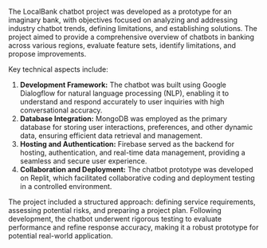 The LocalBank chatbot project was developed as a prototype for an imaginary bank, with objectives focused on analyzing and addressing industry chatbot trends, defining limitations, and establishing solutions. The project aimed to provide a comprehensive overview of chatbots in banking across various regions, evaluate feature sets, identify limitations, and propose improvements. 

Key technical aspects include:

1. **Development Framework:** The chatbot was built using Google Dialogflow for natural language processing (NLP), enabling it to understand and respond accurately to user inquiries with high conversational accuracy. 
2. **Database Integration:** MongoDB was employed as the primary database for storing user interactions, preferences, and other dynamic data, ensuring efficient data retrieval and management.
3. **Hosting and Authentication:** Firebase served as the backend for hosting, authentication, and real-time data management, providing a seamless and secure user experience.
4. **Collaboration and Deployment:** The chatbot prototype was developed on Replit, which facilitated collaborative coding and deployment testing in a controlled environment.

The project included a structured approach: defining service requirements, assessing potential risks, and preparing a project plan. Following development, the chatbot underwent rigorous testing to evaluate performance and refine response accuracy, making it a robust prototype for potential real-world application.
